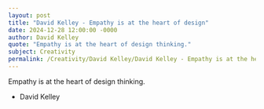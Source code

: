 ```yaml
---
layout: post
title: "David Kelley - Empathy is at the heart of design"
date: 2024-12-28 12:00:00 -0000
author: David Kelley
quote: "Empathy is at the heart of design thinking."
subject: Creativity
permalink: /Creativity/David Kelley/David Kelley - Empathy is at the heart of design
---
```


Empathy is at the heart of design thinking.

- David Kelley
